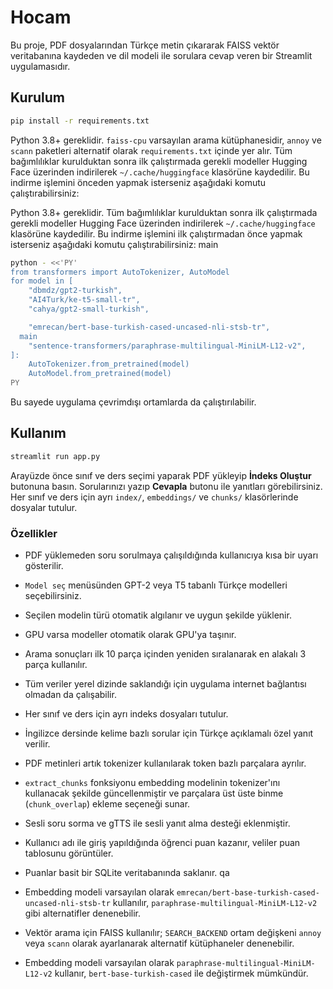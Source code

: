 # Hocam

Bu proje, PDF dosyalarından Türkçe metin çıkararak FAISS vektör veritabanına kaydeden ve dil modeli ile sorulara cevap veren bir Streamlit uygulamasıdır.

## Kurulum

```bash
pip install -r requirements.txt
```


Python 3.8+ gereklidir. `faiss-cpu` varsayılan arama kütüphanesidir, `annoy` ve `scann` paketleri alternatif olarak `requirements.txt` içinde yer alır.
Tüm bağımlılıklar kurulduktan sonra ilk çalıştırmada gerekli modeller Hugging Face üzerinden indirilerek `~/.cache/huggingface` klasörüne kaydedilir. Bu indirme işlemini önceden yapmak isterseniz aşağıdaki komutu çalıştırabilirsiniz:

Python 3.8+ gereklidir. Tüm bağımlılıklar kurulduktan sonra ilk çalıştırmada gerekli modeller Hugging Face üzerinden indirilerek `~/.cache/huggingface` klasörüne kaydedilir. Bu indirme işlemini ilk çalıştırmadan önce yapmak isterseniz aşağıdaki komutu çalıştırabilirsiniz:
main

```bash
python - <<'PY'
from transformers import AutoTokenizer, AutoModel
for model in [
    "dbmdz/gpt2-turkish",
    "AI4Turk/ke-t5-small-tr",
    "cahya/gpt2-small-turkish",

    "emrecan/bert-base-turkish-cased-uncased-nli-stsb-tr",
  main
    "sentence-transformers/paraphrase-multilingual-MiniLM-L12-v2",
]:
    AutoTokenizer.from_pretrained(model)
    AutoModel.from_pretrained(model)
PY
```

Bu sayede uygulama çevrimdışı ortamlarda da çalıştırılabilir.

## Kullanım

```bash
streamlit run app.py
```

Arayüzde önce sınıf ve ders seçimi yaparak PDF yükleyip **İndeks Oluştur** butonuna basın. Sorularınızı yazıp **Cevapla** butonu ile yanıtları görebilirsiniz. Her sınıf ve ders için ayrı `index/`, `embeddings/` ve `chunks/` klasörlerinde dosyalar tutulur.

### Özellikler

- PDF yüklemeden soru sorulmaya çalışıldığında kullanıcıya kısa bir uyarı gösterilir.
- `Model seç` menüsünden GPT-2 veya T5 tabanlı Türkçe modelleri seçebilirsiniz.
- Seçilen modelin türü otomatik algılanır ve uygun şekilde yüklenir.
- GPU varsa modeller otomatik olarak GPU'ya taşınır.
- Arama sonuçları ilk 10 parça içinden yeniden sıralanarak en alakalı 3 parça kullanılır.
- Tüm veriler yerel dizinde saklandığı için uygulama internet bağlantısı olmadan da çalışabilir.
- Her sınıf ve ders için ayrı indeks dosyaları tutulur.
- İngilizce dersinde kelime bazlı sorular için Türkçe açıklamalı özel yanıt verilir.
- PDF metinleri artık tokenizer kullanılarak token bazlı parçalara ayrılır.
- ``extract_chunks`` fonksiyonu embedding modelinin tokenizer'ını
  kullanacak şekilde güncellenmiştir ve parçalara üst üste binme
  (``chunk_overlap``) ekleme seçeneği sunar.
- Sesli soru sorma ve gTTS ile sesli yanıt alma desteği eklenmiştir.
- Kullanıcı adı ile giriş yapıldığında öğrenci puan kazanır, veliler puan tablosunu görüntüler.
- Puanlar basit bir SQLite veritabanında saklanır.
qa
- Embedding modeli varsayılan olarak `emrecan/bert-base-turkish-cased-uncased-nli-stsb-tr` kullanılır, `paraphrase-multilingual-MiniLM-L12-v2` gibi alternatifler denenebilir.
- Vektör arama için FAISS kullanılır; `SEARCH_BACKEND` ortam değişkeni `annoy` veya `scann` olarak ayarlanarak alternatif kütüphaneler denenebilir.

- Embedding modeli varsayılan olarak `paraphrase-multilingual-MiniLM-L12-v2` kullanır, `bert-base-turkish-cased` ile değiştirmek mümkündür.

